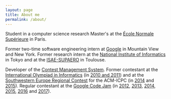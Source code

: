 ```yaml
---
layout: page
title: About me
permalink: /about/
---
```


Student in a computer science research Master's at the [École Normale Supérieure](http://www.ens.fr/) in Paris.

Former two-time software engineering intern at [Google](https://www.google.com/) in Mountain View and New York. Former research intern at the [National Institute of Informatics](http://www.nii.ac.jp/en/) in Tokyo and at the [ISAE-SUPAERO](https://www.isae-supaero.fr/en/) in Toulouse.

Developer of the [Contest Management System](http://cms-dev.github.io/). Former contestant at the [International Olympiad in Informatics](http://www.ioinformatics.org/index.shtml) (in [2010 and 2011](http://stats.ioinformatics.org/people/1364
)) and at the [Southwestern Europe Regional Contest](https://swerc.eu/) for the ACM-ICPC (in [2014](http://swerc.up.pt/2014/reports/ranking.html) and [2015](http://swerc.up.pt/2015/reports/ranking.html)). Regular contestant at the [Google Code Jam](https://code.google.com/codejam/) (in [2012](https://www.go-hero.net/jam/12/name/lwehrstedt), [2013](https://www.go-hero.net/jam/13/name/lwehrstedt), [2014](https://www.go-hero.net/jam/14/name/luca.wehrstedt), [2015](https://www.go-hero.net/jam/15/name/luca.wehrstedt), [2016](https://www.go-hero.net/jam/16/name/luca.wehrstedt) and [2017](https://www.go-hero.net/jam/17/name/luca.wehrstedt)).

<!--
https://icpc.baylor.edu/regionals/finder/swerc-2014/standings
https://icpc.baylor.edu/regionals/finder/swerc-2015/standings
-->
